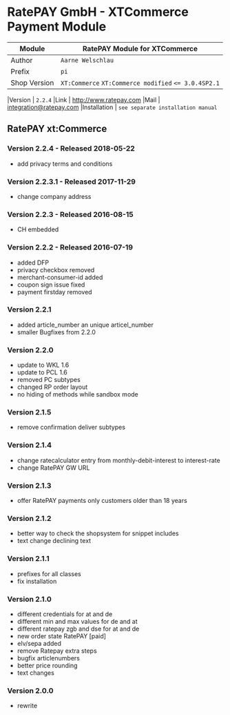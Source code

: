 RatePAY GmbH - XTCommerce Payment Module
============================================

|Module | RatePAY Module for XTCommerce
|------|----------
|Author | `Aarne Welschlau`
|Prefix | `pi`
|Shop Version | `XT:Commerce` `XT:Commerce modified` `<= 3.0.4SP2.1`

|Version | `2.2.4`
|Link | http://www.ratepay.com
|Mail | integration@ratepay.com
|Installation | `see separate installation manual`

## RatePAY xt:Commerce

### Version 2.2.4 - Released 2018-05-22
 * add privacy terms and conditions
 
### Version 2.2.3.1 - Released 2017-11-29
 * change company address

### Version 2.2.3 - Released 2016-08-15
 * CH embedded

### Version 2.2.2 - Released 2016-07-19
 * added DFP
 * privacy checkbox removed
 * merchant-consumer-id added
 * coupon sign issue fixed
 * payment firstday removed

### Version 2.2.1
 * added article_number an unique articel_number
 * smaller Bugfixes from 2.2.0

### Version 2.2.0
 * update to WKL 1.6
 * update to PCL 1.6
 * removed PC subtypes
 * changed RP order layout
 * no hiding of methods while sandbox mode

### Version 2.1.5
 * remove confirmation deliver subtypes

### Version 2.1.4
 * change ratecalculator entry from monthly-debit-interest to interest-rate
 * change RatePAY GW URL

### Version 2.1.3
 * offer RatePAY payments only customers older than 18 years

### Version 2.1.2
 * better way to check the shopsystem for snippet includes
 * text change declining text

### Version 2.1.1
 * prefixes for all classes
 * fix installation

### Version 2.1.0
 * different credentials for at and de
 * different min and max values for de and at
 * different ratepay zgb and dse for at and de
 * new order state RatePAY [paid]
 * elv/sepa added
 * remove Ratepay extra steps
 * bugfix articlenumbers
 * better price rounding
 * text changes

### Version 2.0.0
 * rewrite
